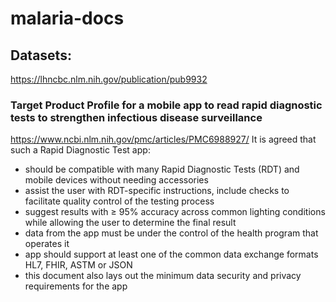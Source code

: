 # malaria-docs

## Datasets:  
https://lhncbc.nlm.nih.gov/publication/pub9932

###  Target Product Profile for a mobile app to read rapid diagnostic tests to strengthen infectious disease surveillance  
https://www.ncbi.nlm.nih.gov/pmc/articles/PMC6988927/
It is agreed that such a Rapid Diagnostic Test app:
- should be compatible with many Rapid Diagnostic Tests (RDT) and mobile devices without needing accessories
- assist the user with RDT-specific instructions, include checks to facilitate quality control of the testing process
- suggest results with ≥ 95% accuracy across common lighting conditions while allowing the user to determine the final result
- data from the app must be under the control of the health program that operates it
- app should support at least one of the common data exchange formats HL7, FHIR, ASTM or JSON
- this document also lays out the minimum data security and privacy requirements for the app
